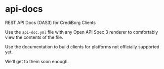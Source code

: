 # api-docs
REST API Docs (OAS3) for CrediBorg Clients

Use the `api-doc.yml` file with any Open API Spec 3 renderer to comfortably view the contents of the file.

Use the documentation to build clients for platforms not officially supported yet.

We'll get to them soon enough.

